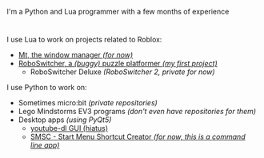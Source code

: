 I'm a Python and Lua programmer with a few months of experience
#

I use Lua to work on projects related to Roblox:
- [Mt, the window manager _(for now)_](https://github.com/Mt-roblox/Mt)
- [RoboSwitcher, a _(buggy)_ puzzle platformer _(my first project)_](https://www.roblox.com/games/7390680031/RoboSwitcher)
  - RoboSwitcher Deluxe _(RoboSwitcher 2, private for now)_

I use Python to work on:
- Sometimes micro:bit _(private repositories)_
- Lego Mindstorms EV3 programs _(don't even have repositories for them)_
- Desktop apps _(using PyQt5)_
  - [youtube-dl GUI (hiatus)](https://github.com/MatusGuy/youtube-dl_GUI)
  - [SMSC - Start Menu Shortcut Creator _(for now, this is a command line app)_](https://github.com/MatusGuy/smsc)
